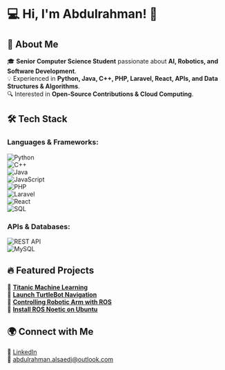 # 💻 Hi, I'm Abdulrahman! 👋  

## 🚀 About Me  
🎓 **Senior Computer Science Student** passionate about **AI, Robotics, and Software Development**.  
💡 Experienced in **Python, Java, C++, PHP, Laravel, React, APIs, and Data Structures & Algorithms**.  
🔍 Interested in **Open-Source Contributions & Cloud Computing**.  

## 🛠️ Tech Stack  

### **Languages & Frameworks:**  
![Python](https://img.shields.io/badge/Python-3776AB?style=for-the-badge&logo=python&logoColor=white)  
![C++](https://img.shields.io/badge/C++-00599C?style=for-the-badge&logo=c%2B%2B&logoColor=white)  
![Java](https://img.shields.io/badge/Java-007396?style=for-the-badge&logo=java&logoColor=white)  
![JavaScript](https://img.shields.io/badge/JavaScript-F7DF1E?style=for-the-badge&logo=javascript&logoColor=black)  
![PHP](https://img.shields.io/badge/PHP-777BB4?style=for-the-badge&logo=php&logoColor=white)  
![Laravel](https://img.shields.io/badge/Laravel-F9532B?style=for-the-badge&logo=laravel&logoColor=white)  
![React](https://img.shields.io/badge/React-61DAFB?style=for-the-badge&logo=react&logoColor=black)  
![SQL](https://img.shields.io/badge/SQL-4479A1?style=for-the-badge&logo=mysql&logoColor=white)  

### **APIs & Databases:**  
![REST API](https://img.shields.io/badge/REST_API-008080?style=for-the-badge&logo=swagger&logoColor=white)  
![MySQL](https://img.shields.io/badge/MySQL-4479A1?style=for-the-badge&logo=mysql&logoColor=white)  

## 🔥 Featured Projects  
📌 [**Titanic Machine Learning**](https://github.com/Abdulrahman-Alsaedi/Titanic-Machine-Learning)  
📌 [**Launch TurtleBot Navigation**](https://github.com/Abdulrahman-Alsaedi/Launch-TurtleBot-navigation)  
📌 [**Controlling Robotic Arm with ROS**](https://github.com/Abdulrahman-Alsaedi/Controlling-robot-arm)  
📌 [**Install ROS Noetic on Ubuntu**](https://github.com/Abdulrahman-Alsaedi/install-ros-noetic-ubuntu)  

## 🌍 Connect with Me  
🔗 [LinkedIn](https://www.linkedin.com/in/abdulrahman-alsaedi-293343355/)  
📧 abdulrahman.alsaedi@outlook.com
